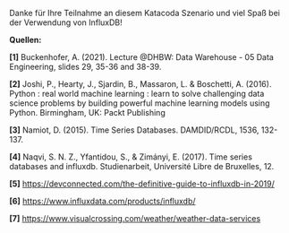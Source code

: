 Danke für Ihre Teilnahme an diesem Katacoda Szenario und viel Spaß bei der Verwendung von InfluxDB!

**Quellen:**

**\[1\]** Buckenhofer, A. (2021). Lecture @DHBW: Data Warehouse - 05 Data Engineering, slides 29, 35-36 and 38-39.

**\[2\]** Joshi, P., Hearty, J., Sjardin, B., Massaron, L. & Boschetti, A. (2016). Python : real world machine learning : learn to solve challenging data science problems by building powerful machine learning models using Python. Birmingham, UK: Packt Publishing

**\[3\]** Namiot, D. (2015). Time Series Databases. DAMDID/RCDL, 1536, 132-137.

**\[4\]** Naqvi, S. N. Z., Yfantidou, S., & Zimányi, E. (2017). Time series databases and influxdb. Studienarbeit, Université Libre de Bruxelles, 12.

**\[5\]** https://devconnected.com/the-definitive-guide-to-influxdb-in-2019/

**\[6\]** https://www.influxdata.com/products/influxdb/

**\[7\]** https://www.visualcrossing.com/weather/weather-data-services
